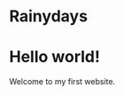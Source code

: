 # Rainydays
<!DOCTYPE html>
<html>
  <head>
    <title>My first website</title>
  </head>
  <body>
    <h1>Hello world!</h1>
    <p>Welcome to my first website.</p>
  </body>
</html>
